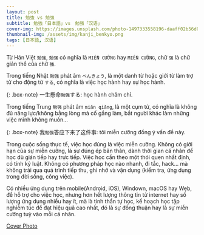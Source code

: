 ```yaml
---
layout: post
title: 勉強 vs 勉强
subtitle: 勉強「日本語」vs　勉强「汉语」
cover-img: https://images.unsplash.com/photo-1497333558196-daaff02b56d0
thumbnail-img: /assets/img/kanji_benkyo.png
tags: [日本語, 汉语]
---
```


Từ Hán Việt `勉強`, `勉强` có nghĩa là `MIỄN CƯỜNG` hay `MIỄN CƯỠNG`, chữ `强` là chữ giản thể của chữ `強`.

Trong tiếng Nhật `勉強` phát âm `べんきょう`, là một danh từ hoặc giới từ làm trợ từ cho động từ `する`, có nghĩa là việc học hành hay sự học hành.

{: .box-note}
一生懸命`勉強`する: học hành chăm chỉ.

Trong tiếng Trung `勉强` phát âm `miǎn qiǎng`, là một cụm từ, có nghĩa là không đủ năng lực/không bằng lòng mà cố gắng làm, bắt người khác làm những việc mình không muốn...

{: .box-note}
我`勉强`答应下来了这件事: tôi miễn cưỡng đồng ý vấn đề này.

Trong cuộc sống thực tế, việc học đúng là việc miễn cưỡng.
Không có giới hạn của sự miễn cưỡng, là sự đúng ép bản thân, dành thời gian cá nhân để học dù gián tiếp hay trực tiếp.
Việc học cần theo một thói quen nhất định, có tính kỷ luật. Không có phương pháp học nào nhanh, đi tắc, hack... mà không trải qua quá trình tiếp thu, ghi nhớ và vận dụng (kiểm tra, ứng dụng trong đời sống, công việc).

Có nhiều ứng dụng trên mobile(Android, iOS), Windown, macOS hay Web, để hỗ trợ cho việc học, nhưng hơn hết lượng thông tin từ internet hay số lượng ứng dụng nhiều hay ít, mà là tinh thần tự học, kế hoạch học tập nghiêm túc để đạt hiệu quả cao nhất, đó là sự đồng thuận hay là sự miễn cưỡng tuỳ vào mỗi cá nhân.

[Cover Photo](https://unsplash.com/photos/9uL9h8zaBc0)
